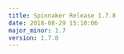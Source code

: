```yaml
---
title: Spinnaker Release 1.7.8
date: 2018-08-29 15:10:06
major_minor: 1.7
version: 1.7.8
---
```


<script src="https://gist.github.com/spinnaker-release/75f98544672a4fc490d451c14688318e.js"/>
